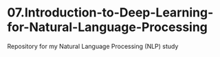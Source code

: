 # 07.Introduction-to-Deep-Learning-for-Natural-Language-Processing
Repository for my Natural Language Processing (NLP) study
